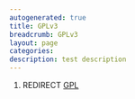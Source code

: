 ```yaml
---
autogenerated: true
title: GPLv3
breadcrumb: GPLv3
layout: page
categories: 
description: test description
---
```


1.  REDIRECT [GPL](GPL )
